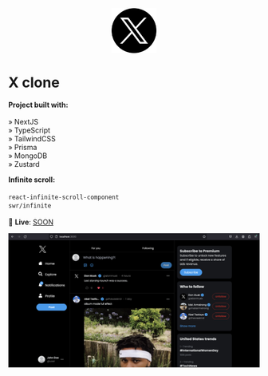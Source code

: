 <div align='center'>
  <img src='/public/assets/images/twitter-x-logo.png' width='90' heigth='90'>
</div>

# X clone

**Project built with:** \
\
» NextJS \
» TypeScript \
» TailwindCSS \
» Prisma \
» MongoDB \
» Zustard

**Infinite scroll:** \
\
`react-infinite-scroll-component` \
`swr/infinite` \
\
🚀 **Live**: [SOON](https://alexandrucrudu.tech/)

<div align='center'>
  <img src='/public/assets/images/demo.png'>
</div>
